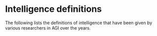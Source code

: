 # Intelligence definitions

The following lists the definitions of intelligence that have been given by various researchers in AGI over the years.